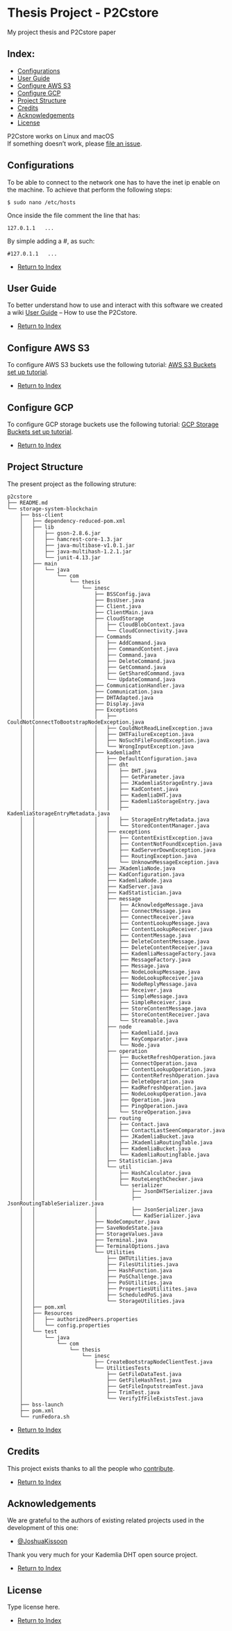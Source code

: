 # Thesis Project - P2Cstore
My project thesis and P2Cstore paper

## Index:
- [Configurations](#configurations)
- [User Guide](#user-guide)
- [Configure AWS S3](#configure-aws-s3)
- [Configure GCP](#configure-gcp)
- [Project Structure](#project-structure)
- [Credits](#credits)
- [Acknowledgements](#acknowledgements)
- [License](#license)

P2Cstore works on Linux and macOS<br>
If something doesn’t work, please [file an issue](https://github.com/QualiChain/P2Cstore/issues/new).<br>

## Configurations

To be able to connect to the network one has to have the inet ip enable on the machine.
To achieve that perform the following steps:

    $ sudo nano /etc/hosts
    
Once inside the file comment the line that has:

    127.0.1.1   ...
    
By simple adding a #, as such:

    #127.0.1.1   ...    

* [Return to Index](#index)

## User Guide

To better understand how to use and interact with this software we created a wiki [User Guide](https://github.com/QualiChain/P2Cstore/blob/master/User-Guide-P2Cstore.md) – How to use the P2Cstore.

* [Return to Index](#index)

## Configure AWS S3

To configure AWS S3 buckets use the following tutorial: [AWS S3 Buckets set up tutorial](https://docs.aws.amazon.com/AmazonS3/latest/user-guide/create-configure-bucket.html).

* [Return to Index](#index)

## Configure GCP

To configure GCP storage buckets use the following tutorial: [GCP Storage Buckets set up tutorial](https://cloud.google.com/storage/docs/creating-buckets).

* [Return to Index](#index)

## Project Structure

The present project as the following struture:

```
p2cstore
├── README.md
└── storage-system-blockchain
    ├── bss-client
    │   ├── dependency-reduced-pom.xml
    │   ├── lib
    │   │   ├── gson-2.8.6.jar
    │   │   ├── hamcrest-core-1.3.jar
    │   │   ├── java-multibase-v1.0.1.jar
    │   │   ├── java-multihash-1.2.1.jar
    │   │   └── junit-4.13.jar
    │   ├── main
    │   │   └── java
    │   │       └── com
    │   │           └── thesis
    │   │               └── inesc
    │   │                   ├── BSSConfig.java
    │   │                   ├── BssUser.java
    │   │                   ├── Client.java
    │   │                   ├── ClientMain.java
    │   │                   ├── CloudStorage
    │   │                   │   ├── CloudBlobContext.java
    │   │                   │   └── CloudConnectivity.java
    │   │                   ├── Commands
    │   │                   │   ├── AddCommand.java
    │   │                   │   ├── CommandContent.java
    │   │                   │   ├── Command.java
    │   │                   │   ├── DeleteCommand.java
    │   │                   │   ├── GetCommand.java
    │   │                   │   ├── GetSharedCommand.java
    │   │                   │   └── UpdateCommand.java
    │   │                   ├── CommunicationHandler.java
    │   │                   ├── Communication.java
    │   │                   ├── DHTAdapted.java
    │   │                   ├── Display.java
    │   │                   ├── Exceptions
    │   │                   │   ├── CouldNotConnectToBootstrapNodeException.java
    │   │                   │   ├── CouldNotReadLineException.java
    │   │                   │   ├── DHTFailureException.java
    │   │                   │   ├── NoSuchFileFoundException.java
    │   │                   │   └── WrongInputException.java
    │   │                   ├── kademliadht
    │   │                   │   ├── DefaultConfiguration.java
    │   │                   │   ├── dht
    │   │                   │   │   ├── DHT.java
    │   │                   │   │   ├── GetParameter.java
    │   │                   │   │   ├── JKademliaStorageEntry.java
    │   │                   │   │   ├── KadContent.java
    │   │                   │   │   ├── KademliaDHT.java
    │   │                   │   │   ├── KademliaStorageEntry.java
    │   │                   │   │   ├── KademliaStorageEntryMetadata.java
    │   │                   │   │   ├── StorageEntryMetadata.java
    │   │                   │   │   └── StoredContentManager.java
    │   │                   │   ├── exceptions
    │   │                   │   │   ├── ContentExistException.java
    │   │                   │   │   ├── ContentNotFoundException.java
    │   │                   │   │   ├── KadServerDownException.java
    │   │                   │   │   ├── RoutingException.java
    │   │                   │   │   └── UnknownMessageException.java
    │   │                   │   ├── JKademliaNode.java
    │   │                   │   ├── KadConfiguration.java
    │   │                   │   ├── KademliaNode.java
    │   │                   │   ├── KadServer.java
    │   │                   │   ├── KadStatistician.java
    │   │                   │   ├── message
    │   │                   │   │   ├── AcknowledgeMessage.java
    │   │                   │   │   ├── ConnectMessage.java
    │   │                   │   │   ├── ConnectReceiver.java
    │   │                   │   │   ├── ContentLookupMessage.java
    │   │                   │   │   ├── ContentLookupReceiver.java
    │   │                   │   │   ├── ContentMessage.java
    │   │                   │   │   ├── DeleteContentMessage.java
    │   │                   │   │   ├── DeleteContentReceiver.java
    │   │                   │   │   ├── KademliaMessageFactory.java
    │   │                   │   │   ├── MessageFactory.java
    │   │                   │   │   ├── Message.java
    │   │                   │   │   ├── NodeLookupMessage.java
    │   │                   │   │   ├── NodeLookupReceiver.java
    │   │                   │   │   ├── NodeReplyMessage.java
    │   │                   │   │   ├── Receiver.java
    │   │                   │   │   ├── SimpleMessage.java
    │   │                   │   │   ├── SimpleReceiver.java
    │   │                   │   │   ├── StoreContentMessage.java
    │   │                   │   │   ├── StoreContentReceiver.java
    │   │                   │   │   └── Streamable.java
    │   │                   │   ├── node
    │   │                   │   │   ├── KademliaId.java
    │   │                   │   │   ├── KeyComparator.java
    │   │                   │   │   └── Node.java
    │   │                   │   ├── operation
    │   │                   │   │   ├── BucketRefreshOperation.java
    │   │                   │   │   ├── ConnectOperation.java
    │   │                   │   │   ├── ContentLookupOperation.java
    │   │                   │   │   ├── ContentRefreshOperation.java
    │   │                   │   │   ├── DeleteOperation.java
    │   │                   │   │   ├── KadRefreshOperation.java
    │   │                   │   │   ├── NodeLookupOperation.java
    │   │                   │   │   ├── Operation.java
    │   │                   │   │   ├── PingOperation.java
    │   │                   │   │   └── StoreOperation.java
    │   │                   │   ├── routing
    │   │                   │   │   ├── Contact.java
    │   │                   │   │   ├── ContactLastSeenComparator.java
    │   │                   │   │   ├── JKademliaBucket.java
    │   │                   │   │   ├── JKademliaRoutingTable.java
    │   │                   │   │   ├── KademliaBucket.java
    │   │                   │   │   └── KademliaRoutingTable.java
    │   │                   │   ├── Statistician.java
    │   │                   │   └── util
    │   │                   │       ├── HashCalculator.java
    │   │                   │       ├── RouteLengthChecker.java
    │   │                   │       └── serializer
    │   │                   │           ├── JsonDHTSerializer.java
    │   │                   │           ├── JsonRoutingTableSerializer.java
    │   │                   │           ├── JsonSerializer.java
    │   │                   │           └── KadSerializer.java
    │   │                   ├── NodeComputer.java
    │   │                   ├── SaveNodeState.java
    │   │                   ├── StorageValues.java
    │   │                   ├── Terminal.java
    │   │                   ├── TerminalOptions.java
    │   │                   └── Utilities
    │   │                       ├── DHTUtilities.java
    │   │                       ├── FilesUtilities.java
    │   │                       ├── HashFunction.java
    │   │                       ├── PoSChallenge.java
    │   │                       ├── PoSUtilities.java
    │   │                       ├── PropertiesUtilitites.java
    │   │                       ├── ScheduledPoS.java
    │   │                       └── StorageUtilities.java
    │   ├── pom.xml
    │   ├── Resources
    │   │   ├── authorizedPeers.properties
    │   │   └── config.properties
    │   └── test
    │       └── java
    │           └── com
    │               └── thesis
    │                   └── inesc
    │                       ├── CreateBootstrapNodeClientTest.java
    │                       └── UtilitiesTests
    │                           ├── GetFileDataTest.java
    │                           ├── GetFileHashTest.java
    │                           ├── GetFileInputstreamTest.java
    │                           ├── TrimTest.java
    │                           └── VerifyIfFileExistsTest.java
    ├── bss-launch
    ├── pom.xml
    └── runFedora.sh

```

* [Return to Index](#index)


## Credits

This project exists thanks to all the people who [contribute](CONTRIBUTING.md).<br>
<a href="https://github.com/MarceloFRSilva/Thesis/graphs/contributors"></a>

* [Return to Index](#index)

## Acknowledgements

We are grateful to the authors of existing related projects used in the development of this one:

- [@JoshuaKissoon](https://github.com/JoshuaKissoon)

Thank you very much for your Kademlia DHT open source project.

* [Return to Index](#index)

## License

Type license here.

* [Return to Index](#index)

